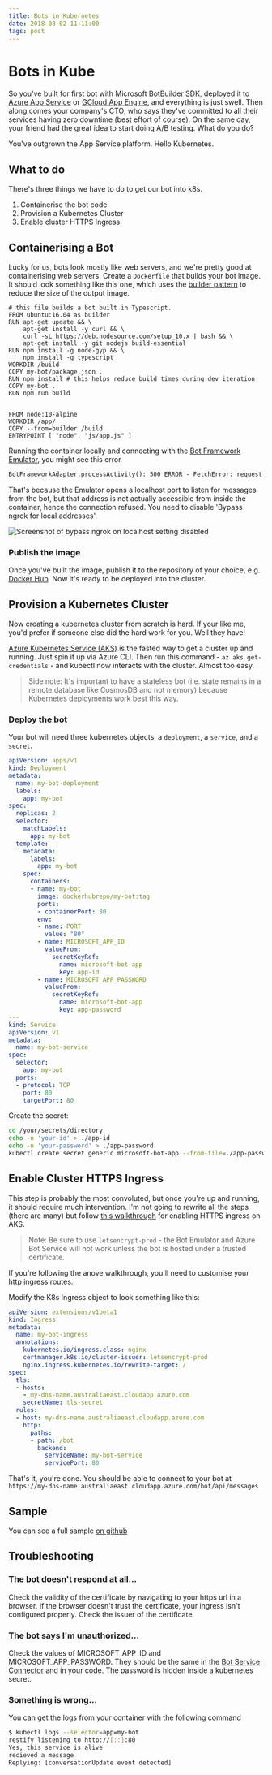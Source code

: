 ```yaml
---
title: Bots in Kubernetes
date: 2018-08-02 11:11:00
tags: post
---
```


# Bots in Kube

So you've built for first bot with Microsoft [BotBuilder SDK](https://docs.microsoft.com/en-us/azure/bot-service/nodejs/bot-builder-nodejs-quickstart?view=azure-bot-service-3.0), deployed it to [Azure App Service](https://azure.microsoft.com/en-au/services/app-service/) or [GCloud App Engine](https://cloud.google.com/appengine/), and everything is just swell. Then along comes your company's CTO, who says they've committed to all their services having zero downtime (best effort of course). On the same day, your friend had the great idea to start doing A/B testing. What do you do?

You've outgrown the App Service platform. Hello Kubernetes.

## What to do

There's three things we have to do to get our bot into k8s.

1. Containerise the bot code
2. Provision a Kubernetes Cluster
3. Enable cluster HTTPS Ingress

## Containerising a Bot

Lucky for us, bots look mostly like web servers, and we're pretty good at containerising web servers. Create a `Dockerfile` that builds your bot image. It should look something like this one, which uses the [builder pattern](https://docs.docker.com/develop/develop-images/multistage-build/) to reduce the size of the output image.

```docker
# this file builds a bot built in Typescript.
FROM ubuntu:16.04 as builder
RUN apt-get update && \
    apt-get install -y curl && \
    curl -sL https://deb.nodesource.com/setup_10.x | bash && \
    apt-get install -y git nodejs build-essential
RUN npm install -g node-gyp && \
    npm install -g typescript
WORKDIR /build
COPY my-bot/package.json .
RUN npm install # this helps reduce build times during dev iteration
COPY my-bot .
RUN npm run build


FROM node:10-alpine
WORKDIR /app/
COPY --from=builder /build .
ENTRYPOINT [ "node", "js/app.js" ]
```

Running the container locally and connecting with the [Bot Framework Emulator](https://github.com/Microsoft/BotFramework-Emulator), you might see this error 

```txt
BotFrameworkAdapter.processActivity(): 500 ERROR - FetchError: request to http://localhost:60321/v3/conversations/1dk6m0la5ji6/activities/bcmfna2mfjmf failed, reason: connect ECONNREFUSED 127.0.0.1:60321
```

That's because the Emulator opens a localhost port to listen for messages from the bot, but that address is not actually accessible from inside the container, hence the connection refused. You need to disable 'Bypass ngrok for local addresses'.

![Screenshot of bypass ngrok on localhost setting disabled](/images/botsinkube/bypass-ngrok.png)

### Publish the image

Once you've built the image, publish it to the repository of your choice, e.g. [Docker Hub](https://hub.docker.com/). Now it's ready to be deployed into the cluster.


## Provision a Kubernetes Cluster

Now creating a kubernetes cluster from scratch is hard. If your like me, you'd prefer if someone else did the hard work for you. Well they have!

[Azure Kubernetes Service (AKS)](https://docs.microsoft.com/en-us/azure/aks/kubernetes-walkthrough) is the fasted way to get a cluster up and running. Just spin it up via Azure CLI. Then run this command - `az aks get-credentials` - and kubectl now interacts with the cluster. Almost too easy.

> Side note: It's important to have a stateless bot (i.e. state remains in a remote database like CosmosDB and not memory) because Kubernetes deployments work best this way.

### Deploy the bot

Your bot will need three kubernetes objects: a `deployment`, a `service`, and a `secret`.

```yaml
apiVersion: apps/v1
kind: Deployment
metadata:
  name: my-bot-deployment
  labels:
    app: my-bot
spec:
  replicas: 2
  selector:
    matchLabels:
      app: my-bot
  template:
    metadata:
      labels:
        app: my-bot
    spec:
      containers:
      - name: my-bot
        image: dockerhubrepo/my-bot:tag
        ports:
        - containerPort: 80
        env:
        - name: PORT
          value: "80"
        - name: MICROSOFT_APP_ID
          valueFrom:
            secretKeyRef:
              name: microsoft-bot-app
              key: app-id
        - name: MICROSOFT_APP_PASSWORD
          valueFrom:
            secretKeyRef:
              name: microsoft-bot-app
              key: app-password
---
kind: Service
apiVersion: v1
metadata:
  name: my-bot-service
spec:
  selector:
    app: my-bot
  ports:
  - protocol: TCP
    port: 80
    targetPort: 80
```

Create the secret:

```bash
cd /your/secrets/directory
echo -n 'your-id' > ./app-id
echo -n 'your-password' > ./app-password
kubectl create secret generic microsoft-bot-app --from-file=./app-password --from-file=./app-id
```

## Enable Cluster HTTPS Ingress

This step is probably the most convoluted, but once you're up and running, it should require much intervention. I'm not going to rewrite all the steps (there are many) but follow [this walkthrough](https://docs.microsoft.com/en-us/azure/aks/ingress) for enabling HTTPS ingress on AKS.

> Note: Be sure to use `letsencrypt-prod` - the Bot Emulator and Azure Bot Service will not work unless the bot is hosted under a trusted certificate.

If you're following the anove walkthrough, you'll need to customise your http ingress routes.

Modify the K8s Ingress object to look something like this:

```yaml
apiVersion: extensions/v1beta1
kind: Ingress
metadata:
  name: my-bot-ingress
  annotations:
    kubernetes.io/ingress.class: nginx
    certmanager.k8s.io/cluster-issuer: letsencrypt-prod
    nginx.ingress.kubernetes.io/rewrite-target: /
spec:
  tls:
  - hosts:
    - my-dns-name.australiaeast.cloudapp.azure.com
    secretName: tls-secret
  rules:
  - host: my-dns-name.australiaeast.cloudapp.azure.com
    http:
      paths:
      - path: /bot
        backend:
          serviceName: my-bot-service
          servicePort: 80
```

That's it, you're done. You should be able to connect to your bot at `https://my-dns-name.australiaeast.cloudapp.azure.com/bot/api/messages`

## Sample

You can see a full sample [on github](https://github.com/xtellurian/halp-bot)

## Troubleshooting

### The bot doesn't respond at all...

Check the validity of the certificate by navigating to your https url in a browser. If the browser doesn't trust the certificate, your ingress isn't configured properly. Check the issuer of the certificate.

### The bot says I'm unauthorized...

Check the values of MICROSOFT_APP_ID and MICROSOFT_APP_PASSWORD. They should be the same in the [Bot Service Connector](https://docs.microsoft.com/en-us/azure/bot-service/rest-api/bot-framework-rest-connector-concepts?view=azure-bot-service-3.0#bot-connector-service) and in your code. The password is hidden inside a kubernetes secret.

### Something is wrong...

You can get the logs from your container with the following command

```bash
$ kubectl logs --selector=app=my-bot
restify listening to http://[::]:80
Yes, this service is alive
recieved a message
Replying: [conversationUpdate event detected]
```
